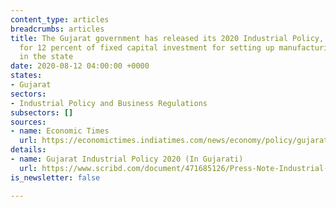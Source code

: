 ```yaml
---
content_type: articles
breadcrumbs: articles
title: The Gujarat government has released its 2020 Industrial Policy, 2020 that provides
  for 12 percent of fixed capital investment for setting up manufacturing operations
  in the state
date: 2020-08-12 04:00:00 +0000
states:
- Gujarat
sectors:
- Industrial Policy and Business Regulations
subsectors: []
sources:
- name: Economic Times
  url: https://economictimes.indiatimes.com/news/economy/policy/gujarat-announces-industrial-policy-2020-cm-vijay-rupani-says-it-will-make-the-state-atmanirbhar/articleshow/77410785.cms
details:
- name: Gujarat Industrial Policy 2020 (In Gujarati)
  url: https://www.scribd.com/document/471685126/Press-Note-Industrial-Policy-07082020-Gujarati
is_newsletter: false

---
```

